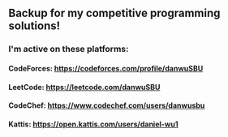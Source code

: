 ## Backup for my competitive programming solutions!
### I'm active on these platforms:
#### CodeForces: https://codeforces.com/profile/danwuSBU
#### LeetCode: https://leetcode.com/danwuSBU
#### CodeChef: https://www.codechef.com/users/danwusbu
#### Kattis: https://open.kattis.com/users/daniel-wu1
